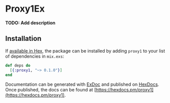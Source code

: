 # Proxy1Ex

**TODO: Add description**

## Installation

If [available in Hex](https://hex.pm/docs/publish), the package can be installed
by adding `proxy1` to your list of dependencies in `mix.exs`:

```elixir
def deps do
  [{:proxy1, "~> 0.1.0"}]
end
```

Documentation can be generated with [ExDoc](https://github.com/elixir-lang/ex_doc)
and published on [HexDocs](https://hexdocs.pm). Once published, the docs can
be found at [https://hexdocs.pm/proxy1](https://hexdocs.pm/proxy1).

